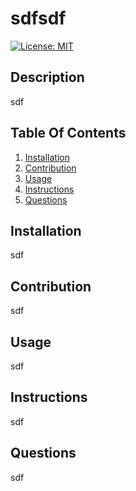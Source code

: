 # sdfsdf

  [![License: MIT](https://img.shields.io/badge/License-MIT-yellow.svg)](https://opensource.org/licenses/MIT)
  
  ## Description
  sdf

  ## Table Of Contents

1. [Installation](##installation)
2. [Contribution](##contribution)
3. [Usage](##usage)
4. [Instructions](##instructions)
5. [Questions](##questions)



  ## Installation 
  sdf

  ## Contribution
  sdf

  ## Usage
  sdf

  ## Instructions
  sdf

  ## Questions 
  sdf


